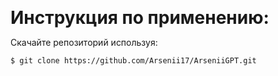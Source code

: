 
<span style="font-size:2em;">__Инструкция по применению:__</span>

Скачайте репозиторий используя:

```
$ git clone https://github.com/Arsenii17/ArseniiGPT.git
```
